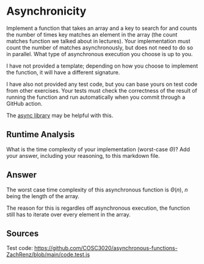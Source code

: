 # Asynchronicity

Implement a function that takes an array and a key to search for and counts the
number of times key matches an element in the array (the count matches function
we talked about in lectures). Your implementation must count the number of
matches asynchronously, but does not need to do so in parallel. What type of
asynchronous execution you choose is up to you.

I have not provided a template; depending on how you choose to implement the
function, it will have a different signature.

I have also not provided any test code, but you can base yours on test code from
other exercises. Your tests must check the correctness of the result of running
the function and run automatically when you commit through a GitHub action.

The [async library](https://caolan.github.io/async/v3/) may be helpful with
this.

## Runtime Analysis

What is the time complexity of your implementation (worst-case $\Theta$)? Add
your answer, including your reasoning, to this markdown file.

## Answer

The worst case time complexity of this asynchronous function is $\Theta(n)$, $n$ being the length of the array.

The reason for this is regardles off asynchronous execution, the function still has to iterate over every element in the array.

## Sources

Test code: https://github.com/COSC3020/asynchronous-functions-ZachRenz/blob/main/code.test.js
